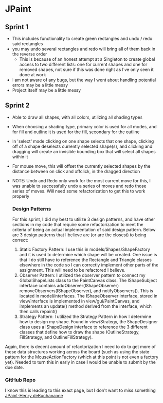 # JPaint
## Sprint 1 ##
* This includes functionality to create green rectangles and undo / redo said rectangles
* you may undo several rectangles and redo will bring all of them back in the reverse order
  * This is because of an honest attempt at a Singleton to create global access to two different lists: one for current shapes and one for removed shapes, not sure if this was done right as I've only seen it done at work
* I am not aware of any bugs, but the way I went about handling potential errors may be a little messy
* Project itself may be a little messy

## Sprint 2 ##
* Able to draw all shapes, with all colors, utilizing all shading types
* When choosing a shading type, primary color is used for all modes, and for fill and outline it is used for the fill, secondary for the outline
* In 'select' mode clicking on one shape selects that one shape, clicking off of a shape deselects currently selected shape(s), and clicking and dragging will create an invisible bounding box that will select all shapes within it
* For mouse move, this will offset the currently selected shapes by the distance between on click and offclick, in the dragged direction
* NOTE: Undo and Redo only work for the most current move for this, I was unable to successfully undo a series of moves and redo those series of moves. Will need some refactorization to get this to work properly

  ### Design Patterns ###
  For this sprint, I did my best to utilize 3 design patterns, and have other sections in my code that require some refactorization to meet the criteria of being an actual implementation of said design pattern.
  Below are 3 design patterns that I believe are (or are the closest) to being correct:
  1. Static Factory Pattern: 
       I use this in models/Shapes/ShapeFactory and it is used to determine which shape will be created. One issue is that I do still have to reference the Rectangle and Triangle classes elsewhere in the code so I can correctly implement other parts of the assignment. This will need to be refactored I believe.
  2. Observer Pattern: I utilized the observer pattern to connect my GlobalShapeLists class to the PaintCanvas class. The IShapeSubject interface contains addObserver(IShapeObserver) removeObservers(IShapeObserver), and notifyObservers(). This is located in model/interfaces. The IShapeObserver interface, stored in view/interface is implemented in view/gui/PaintCanvas, and implements an update() method derived from the interface, which then calls repaint()
  3. Strategy Pattern: I utilized the Strategy Pattern in how I determine how to design my shape. Found in view/Strategy, the ShapeDesigner class uses a IShapeDesign interface to reference the 3 different classes that define how to draw the shape (OutlineStrategy, FillStrategy, and OutlineFillStrategy).
 
 Again, there is decent amount of refactorization I need to do to get more of these data structures working across the board (such as using the state pattern for the MouseActionFactory (which at this point is not even a factory yet). 
Needed to turn this in early in case I would be unable to submit by the due date.

### GitHub Repo ###
I know this is leading to this exact page, but I don't want to miss something
[JPaint-Henry deBuchananne](https://github.com/HenrydeB/JPaint)


